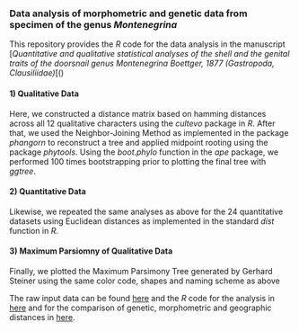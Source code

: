 ### Data analysis of morphometric and genetic data from specimen of the genus _Montenegrina_

This repository provides the _R_ code for the data analysis in the manuscript [_Quantitative and qualitative statistical analyses of the shell and the genital traits of the doorsnail genus Montenegrina Boettger, 1877 (Gastropoda, Clausiliidae)_[()

#### 1) Qualitative Data

Here, we constructed a distance matrix based on hamming distances across all 12 qualitative characters using the _cultevo_ package in _R_. After that, we used the Neighbor-Joining Method as implemented in the package _phangorn_ to reconstruct a tree and applied midpoint rooting using the package _phytools_. Using the _boot.phylo_ function in the _ape_ package, we performed 100 times bootstrapping prior to plotting the final tree with _ggtree_.

#### 2) Quantitative Data
Likewise, we repeated the same analyses as above for the 24 quantitative datasets using Euclidean distances as implemented in the standard _dist_ function in _R_.

#### 3) Maximum Parsiomny of Qualitative Data
Finally, we plotted the Maximum Parsimony Tree generated by Gerhard Steiner using the same color code, shapes and naming scheme as above


The raw input data can be found [here](data/Montenegrina_rawdata.xlsx) and the _R_ code for the analysis in [here](analyses/analyses.R) and for the comparison of genetic, morphometric and geographic distances in [here](analyses/distances/analyses.r).
